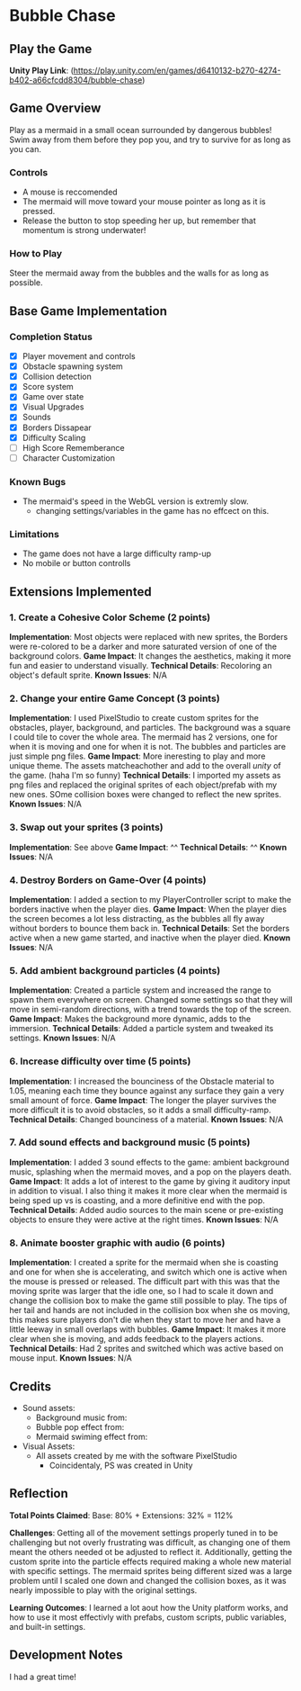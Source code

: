 # Bubble Chase

## Play the Game
**Unity Play Link**: (https://play.unity.com/en/games/d6410132-b270-4274-b402-a66cfcdd8304/bubble-chase)

## Game Overview
Play as a mermaid in a small ocean surrounded by dangerous bubbles! Swim away from them before they pop you, and try to survive for as long as you can.

### Controls
- A mouse is reccomended
- The mermaid will move toward your mouse pointer as long as it is pressed.
- Release the button to stop speeding her up, but remember that momentum is strong underwater!

### How to Play
Steer the mermaid away from the bubbles and the walls for as long as possible.

## Base Game Implementation

### Completion Status
- [x] Player movement and controls
- [x] Obstacle spawning system
- [x] Collision detection
- [x] Score system
- [x] Game over state
- [X] Visual Upgrades
- [X] Sounds
- [X] Borders Dissapear
- [X] Difficulty Scaling
- [ ] High Score Rememberance
- [ ] Character Customization

### Known Bugs
- The mermaid's speed in the WebGL version is extremly slow.
  - changing settings/variables in the game has no effcect on this.

### Limitations
- The game does not have a large difficulty ramp-up
- No mobile or button controlls

## Extensions Implemented

### 1. Create a Cohesive Color Scheme (2 points)
**Implementation**: Most objects were replaced with new sprites, the Borders were re-colored to be a darker and more saturated version of one of the background colors.
**Game Impact**: It changes the aesthetics, making it more fun and easier to understand visually.
**Technical Details**: Recoloring an object's default sprite.
**Known Issues**: N/A

### 2. Change your entire Game Concept (3 points)
**Implementation**: I used PixelStudio to create custom sprites for the obstacles, player, background, and particles. The background was a square I could tile to cover the whole area. The mermaid has 2 versions, one for when it is moving and one for when it is not. The bubbles and particles are just simple png files.
**Game Impact**: More ineresting to play and more unique theme. The assets matcheachother and add to the overall *unity* of the game. (haha I'm so funny)
**Technical Details**: I imported my assets as png files and replaced the original sprites of each object/prefab with my new ones. SOme collision boxes were changed to reflect the new sprites.
**Known Issues**: N/A

### 3. Swap out your sprites (3 points)
**Implementation**: See above
**Game Impact**: ^^
**Technical Details**: ^^
**Known Issues**: N/A

### 4. Destroy Borders on Game-Over (4 points)
**Implementation**: I added a section to my PlayerController script to make the borders inactive when the player dies.
**Game Impact**: When the player dies the screen becomes a lot less distracting, as the bubbles all fly away without borders to bounce them back in.
**Technical Details**: Set the borders active when a new game started, and inactive when the player died.
**Known Issues**: N/A

### 5. Add ambient background particles (4 points)
**Implementation**: Created a particle system and increased the range to spawn them everywhere on screen. Changed some settings so that they will move in semi-random directions, with a trend towards the top of the screen.
**Game Impact**: Makes the background more dynamic, adds to the immersion.
**Technical Details**: Added a particle system and tweaked its settings.
**Known Issues**: N/A

### 6. Increase difficulty over time (5 points)
**Implementation**: I increased the bounciness of the Obstacle material to 1.05, meaning each time they bounce against any surface they gain a very small amount of force. 
**Game Impact**: The longer the player survives the more difficult it is to avoid obstacles, so it adds a small difficulty-ramp.
**Technical Details**: Changed bounciness of a material.
**Known Issues**: N/A

### 7. Add sound effects and background music (5 points)
**Implementation**: I added 3 sound effects to the game: ambient background music, splashing when the mermaid moves, and a pop on the players death.
**Game Impact**: It adds a lot of interest to the game by giving it auditory input in addition to visual. I also thing it makes it more clear when the mermaid is being sped up vs is coasting, and a more definitive end with the pop.
**Technical Details**: Added audio sources to the main scene or pre-existing objects to ensure they were active at the right times.
**Known Issues**: N/A

### 8. Animate booster graphic with audio (6 points)
**Implementation**: I created a sprite for the mermaid when she is coasting and one for when she is accelerating, and switch which one is active when the mouse is pressed or released. The difficult part with this was that the moving sprite was larger that the idle one, so I had to scale it down and change the collision box to make the game still possible to play. The tips of her tail and hands are not included in the collision box when she os moving, this makes sure players don't die when they start to move her and have a little leeway in small overlaps with bubbles.
**Game Impact**: It makes it more clear when she is moving, and adds feedback to the players actions.
**Technical Details**: Had 2 sprites and switched which was active based on mouse input.
**Known Issues**: N/A

## Credits
- Sound assets:
  - Background music from:
  - Bubble pop effect from:
  - Mermaid swiming effect from:
- Visual Assets:
  - All assets created by me with the software PixelStudio
    - Coincidentaly, PS was created in Unity

## Reflection
**Total Points Claimed**: Base: 80% + Extensions: 32% = 112%

**Challenges**: Getting all of the movement settings properly tuned in to be challenging but not overly frustrating was difficult, as changing one of them meant the others needed ot be adjusted to reflect it. Additionally, getting the custom sprite into the particle effects required making a whole new material with specific settings. The mermaid sprites being different sized was a large problem until I scaled one down and changed the collision boxes, as it was nearly impossible to play with the original settings.

**Learning Outcomes**: I learned a lot aout how the Unity platform works, and how to use it most effectivly with prefabs, custom scripts, public variables, and built-in settings.

## Development Notes
I had a great time!
